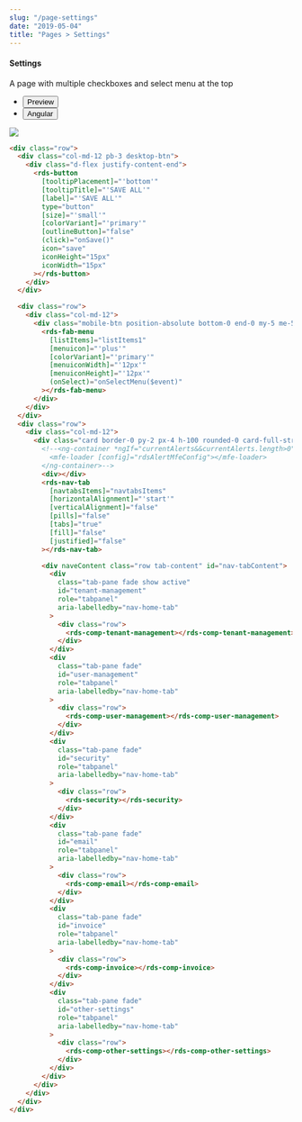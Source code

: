 ```yaml
---
slug: "/page-settings"
date: "2019-05-04"
title: "Pages > Settings"
---
```


<!-- CSS only -->
<link href="https://cdn.jsdelivr.net/npm/bootstrap@5.1.3/dist/css/bootstrap.min.css" rel="stylesheet" integrity="sha384-1BmE4kWBq78iYhFldvKuhfTAU6auU8tT94WrHftjDbrCEXSU1oBoqyl2QvZ6jIW3" crossorigin="anonymous">
<link rel="stylesheet" href="../../../../../../../raaghu/src/assets/css/style-elements.css">
<link rel="stylesheet" href="../../../../../../../raaghu/src/assets/css/main.css">


#### Settings

<p>A page with multiple checkboxes and select menu at the top</p>

<!-- Basic -->
<section class="py-4">
    <div class="py-3">
      <div class="cust-tabs">
        <ul class="nav nav-tabs" id="myTab" role="tablist">
          <li class="nav-item" role="presentation">
            <button class="nav-link active" id="PreviewBasic-tab" data-bs-toggle="tab" data-bs-target="#PreviewBasic" type="button" role="tab" aria-controls="PreviewBasic" aria-selected="true">Preview </button>
          </li>
          <li class="nav-item" role="presentation">
            <button class="nav-link" id="AngularBasic-tab" data-bs-toggle="tab" data-bs-target="#AngularBasic" type="button" role="tab" aria-controls="AngularBasic" aria-selected="false"><i class="bi bi-code-slash" style="font-size:1.0rem"></i>Angular</button>
          </li>
        </ul>
      </div>
      <div class="tab-content card border" id="myTabContent">
        <div class="tab-pane fade show active" id="PreviewBasic" role="tabpanel" aria-labelledby="PreviewBasic-tab">
         <div class="contents  p-5">
                                          <div class="row">
                                            <div class="col-md-12">
                                            <img src="/images/settings-page.png" class="w-100">
                                            </div>
                                          </div>
                                    </div>
        </div>
        <div class="tab-pane fade show" id="AngularBasic" role="tabpanel" aria-labelledby="AngularBasic-tab">
          <div class="contents bg-code">
<div class="row m-0">

```html
<div class="row">
  <div class="col-md-12 pb-3 desktop-btn">
    <div class="d-flex justify-content-end">
      <rds-button
        [tooltipPlacement]="'bottom'"
        [tooltipTitle]="'SAVE ALL'"
        [label]="'SAVE ALL'"
        type="button"
        [size]="'small'"
        [colorVariant]="'primary'"
        [outlineButton]="false"
        (click)="onSave()"
        icon="save"
        iconHeight="15px"
        iconWidth="15px"
      ></rds-button>
    </div>
  </div>

  <div class="row">
    <div class="col-md-12">
      <div class="mobile-btn position-absolute bottom-0 end-0 my-5 me-5">
        <rds-fab-menu
          [listItems]="listItems1"
          [menuicon]="'plus'"
          [colorVariant]="'primary'"
          [menuiconWidth]="'12px'"
          [menuiconHeight]="'12px'"
          (onSelect)="onSelectMenu($event)"
        ></rds-fab-menu>
      </div>
    </div>
  </div>
  <div class="row">
    <div class="col-md-12">
      <div class="card border-0 py-2 px-4 h-100 rounded-0 card-full-stretch">
        <!--<ng-container *ngIf="currentAlerts&&currentAlerts.length>0">
          <mfe-loader [config]="rdsAlertMfeConfig"></mfe-loader>
        </ng-container>-->
        <div></div>
        <rds-nav-tab
          [navtabsItems]="navtabsItems"
          [horizontalAlignment]="'start'"
          [verticalAlignment]="false"
          [pills]="false"
          [tabs]="true"
          [fill]="false"
          [justified]="false"
        ></rds-nav-tab>

        <div naveContent class="row tab-content" id="nav-tabContent">
          <div
            class="tab-pane fade show active"
            id="tenant-management"
            role="tabpanel"
            aria-labelledby="nav-home-tab"
          >
            <div class="row">
              <rds-comp-tenant-management></rds-comp-tenant-management>
            </div>
          </div>
          <div
            class="tab-pane fade"
            id="user-management"
            role="tabpanel"
            aria-labelledby="nav-home-tab"
          >
            <div class="row">
              <rds-comp-user-management></rds-comp-user-management>
            </div>
          </div>
          <div
            class="tab-pane fade"
            id="security"
            role="tabpanel"
            aria-labelledby="nav-home-tab"
          >
            <div class="row">
              <rds-security></rds-security>
            </div>
          </div>
          <div
            class="tab-pane fade"
            id="email"
            role="tabpanel"
            aria-labelledby="nav-home-tab"
          >
            <div class="row">
              <rds-comp-email></rds-comp-email>
            </div>
          </div>
          <div
            class="tab-pane fade"
            id="invoice"
            role="tabpanel"
            aria-labelledby="nav-home-tab"
          >
            <div class="row">
              <rds-comp-invoice></rds-comp-invoice>
            </div>
          </div>
          <div
            class="tab-pane fade"
            id="other-settings"
            role="tabpanel"
            aria-labelledby="nav-home-tab"
          >
            <div class="row">
              <rds-comp-other-settings></rds-comp-other-settings>
            </div>
          </div>
        </div>
      </div>
    </div>
  </div>
</div>
```

</div>
          </div>
        </div>
      </div>
    </div>
  </section>

 